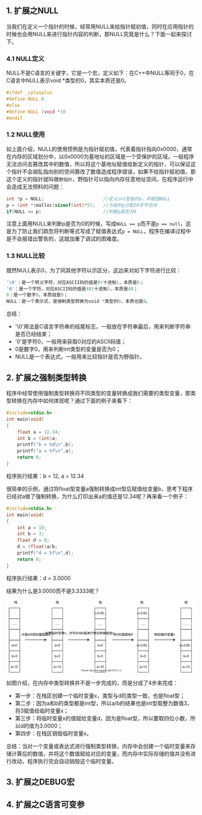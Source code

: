 ## 1. 扩展之NULL

当我们在定义一个指针的时候，经常用NULL来给指针赋初值，同时在应用指针的时候也会用NULL来进行指针内容的判断，那NULL究竟是什么？下面一起来探讨下。

### 4.1 NULL定义

NULL不是C语言的关键字，它是一个宏，定义如下：在C++中NULL等同于0，在C语言中NULL表示void *类型的0，其实本质还是0。

```c
#ifdef _cplusplus
#define NULL 0
#else
#define NULL (void *)0
#endif
```

### 1.2 NULL使用

如上面介绍，NULL的使用惯例是为指针赋初值，代表着指针指向0x0000，通常在内存的区域划分中，以0x0000为基地址的区域是一个受保护的区域，一般程序无法访问去篡改其中的数值，所以将这个基地址赋值给新定义的指针，可以保证这个指针不会胡乱指向别的空间篡改了数值造成程序错误，如果不给指针赋初值，那这个定义的指针就叫做`野指针`，野指针可以指向内存任意地址空间，在程序运行中会造成无法预料的问题：

```c
int *p = NULL;                      //定义int型指针p，并赋值NULL
p = (int *)malloc(sizeof(int)*5);   //为指针p分配20字节空间
if(NULL == p)                       //判断p是否为0
```

注意上面用NULL来判断p是否为0的时候，写成`NULL == p`而不是`p == null`，这是为了防止我们疏忽将判断等式写成了赋值表达式`p = NULL`，程序在编译过程中是不会报错出警告的，这就加重了调试的困难度。

### 1.3 NULL比较

既然NULL表示0，为了同其他字符以示区分，这边来对如下字符进行比较：

```c
'\0'：是一个转义字符，对应ASCII码的值是0(十进制)，本质是0；
'0'：是一个字符，对应ASCII码的值是48(十进制)，本质是48；
0：是一个数字0，本质就是0；
NULL：是一个表示式，是强制类型转换为void *类型的0，本质也是0。
```

总结： 
- '\0'用法是C语言字符串的结尾标志，一般放在字符串最后，用来判断字符串是否已经结束；
- '0'是字符0，一般用来获取0对应的ASCII码值；
- 0是数字0，用来判断int类型的变量是否为0；
- NULL是一个表达式，一般用来比较指针是否为野指针。

## 2. 扩展之强制类型转换

程序中经常使用强制类型转换将不同类型的变量转换成我们需要的类型变量，那类型转换在内存中如何体现呢？通过下面的例子来看下：

```c
#include<stdio.h>
int main(void)
{
    float a = 12.34;
    int b = (int)a;
    printf("b = %d\n",b);
    printf("a = %f\n",a);
    return 0;
}
```

程序执行结果：b = 12, a = 12.34

很简单的示例，通过将float型变量a强制转换成int型后赋值给变量b，思考下程序已经对a做了强制转换，为什么打印出来a的值还是12.34呢？再来看一个例子：

```c
#include<stdio.h>
int main(void)
{
    int a = 10;
    int b = 3;
    float d = 0;
    d = (float)a/b;
    printf("d = %f\n",d);
    return 0;
}
```

程序执行结果：d = 3.0000

结果为什么是3.0000而不是3.3333呢？

![](image/类型转换.svg)

如图介绍，在内存中类型转换并不是一步完成的，而是分成了4步来完成：

- 第一步：在栈区创建一个临时变量x，类型与d的类型一致，也是float型；
- 第二步：因为a和b的类型都是int型，所以a/b的结果也是int型取整为数值3，将3赋值给临时变量x；
- 第三步：将临时变量x的值赋给变量d，因为是float型，所以要取四位小数，所以d的值为3.0000；
- 第四步：在栈区销毁临时变量x。

总结：当对一个变量或表达式进行强制类型转换，内存中会创建一个临时变量来存储计算后的数值，并将这个数值赋给对应的变量，而内存中实际存储的值并没有进行改动，程序执行完会自动销毁这个临时变量。

## 3. 扩展之DEBUG宏

## 4. 扩展之C语言可变参

